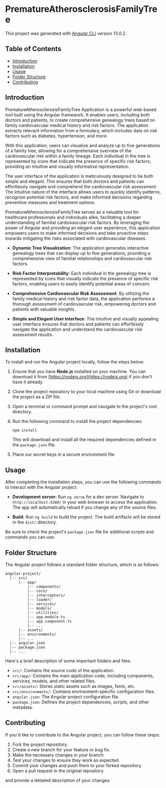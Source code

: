 # PrematureAtherosclerosisFamilyTree

This project was generated with [Angular CLI](https://github.com/angular/angular-cli) version 13.0.2.

## Table of Contents

- [Introduction](#introduction)
- [Installation](#installation)
- [Usage](#usage)
- [Folder Structure](#folder-structure)
- [Contributing](#contributing)

## Introduction
PrematureAtherosclerosisFamilyTree Application is a powerful web-based tool built using the Angular framework. It enables users, including both doctors and patients, to create comprehensive genealogy trees based on family cardiovascular medical history and risk factors. The application extracts relevant information from a formulary, which includes data on risk factors such as diabetes, hypertension, and more.

With this application, users can visualize and analyze up to five generations of a family tree, allowing for a comprehensive overview of the cardiovascular risk within a family lineage. Each individual in the tree is represented by icons that indicate the presence of specific risk factors, providing an intuitive and visually informative representation.

The user interface of the application is meticulously designed to be both simple and elegant. This ensures that both doctors and patients can effortlessly navigate and comprehend the cardiovascular risk assessment. The intuitive nature of the interface allows users to quickly identify patterns, recognize potential risk factors, and make informed decisions regarding preventive measures and treatment options.

PrematureAtherosclerosisFamilyTree serves as a valuable tool for healthcare professionals and individuals alike, facilitating a deeper understanding of familial cardiovascular risk factors. By leveraging the power of Angular and providing an elegant user experience, this application empowers users to make informed decisions and take proactive steps towards mitigating the risks associated with cardiovascular diseases.

- **Dynamic Tree Visualization**: The application generates interactive genealogy trees that can display up to five generations, providing a comprehensive view of familial relationships and cardiovascular risk factors.

- **Risk Factor Interpretability**: Each individual in the genealogy tree is represented by icons that visually indicate the presence of specific risk factors, enabling users to easily identify potential areas of concern.

- **Comprehensive Cardiovascular Risk Assessment**: By utilizing the family medical history and risk factor data, the application performs a thorough assessment of cardiovascular risk, empowering doctors and patients with valuable insights.

- **Simple and Elegant User Interface**: The intuitive and visually appealing user interface ensures that doctors and patients can effortlessly navigate the application and understand the cardiovascular risk assessment results.


## Installation

To install and run the Angular project locally, follow the steps below:

1. Ensure that you have **Node.js** installed on your machine. You can download it from [https://nodejs.org](https://nodejs.org) if you don't have it already.
2. Clone the project repository to your local machine using Git or download the project as a ZIP file.
3. Open a terminal or command prompt and navigate to the project's root directory.
4. Run the following command to install the project dependencies:

   ```shell
   npm install
   ```

   This will download and install all the required dependencies defined in the `package.json` file.
5. Place our secret keys in a secure environment file

## Usage

After completing the installation steps, you can use the following commands to interact with the Angular project:

- **Development server**: Run `ng serve` for a dev server. Navigate to `http://localhost:4200/` in your web browser to access the application. The app will automatically reload if you change any of the source files.

- **Build**: Run `ng build` to build the project. The build artifacts will be stored in the `dist/` directory.


Be sure to check the project's `package.json` file for additional scripts and commands you can use.

## Folder Structure

The Angular project follows a standard folder structure, which is as follows:

```
angular-project/
  |-- src/
      |-- app/
          |-- components/
          |-- core/
          |-- interceptors/
          |-- loader/
          |-- services/
          |-- models/
          |-- utilities/
          |-- app.module.ts
          |-- app.component.ts
          |-- ...
      |-- assets/
      |-- environments/
      |-- ...
  |-- angular.json
  |-- package.json
  |-- ...
```

Here's a brief description of some important folders and files:

- `src/`: Contains the source code of the application.
- `src/app/`: Contains the main application code, including components, services, models, and other related files.
- `src/assets/`: Stores static assets such as images, fonts, etc.
- `src/environments/`: Contains environment-specific configuration files.
- `angular.json`: The Angular project configuration file.
- `package.json`: Defines the project dependencies, scripts, and other metadata.

## Contributing

If you'd like to contribute to the Angular project, you can follow these steps:

1. Fork the project repository.
2. Create a new branch for your feature or bug fix.
3. Make the necessary changes in your branch.
4. Test your changes to ensure they work as expected.
5. Commit your changes and push them to your forked repository.
6. Open a pull request in the original repository

 and provide a detailed description of your changes.

